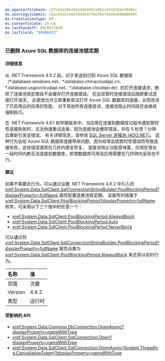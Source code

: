 ```yaml
---
ms.openlocfilehash: c27c63e5bbd4a144b9482a0b1cb74250ae78d91c
ms.sourcegitcommit: cbacb5d2cebbf044547f6af6e74a9de866800985
ms.translationtype: HT
ms.contentlocale: zh-CN
ms.lasthandoff: 09/05/2020
ms.locfileid: "89496452"
---
```

### <a name="connection-pool-blocking-period-for-azure-sql-databases-is-removed"></a>已删除 Azure SQL 数据库的连接池锁定期

#### <a name="details"></a>详细信息

从 .NET Framework 4.6.2 起，对于发送到已知 Azure SQL 数据库（\*.database.windows.net、\*.database.chinacloudapi.cn、\*.database.usgovcloudapi.net、\*.database.cloudapi.de）的打开连接请求，删除了连接池锁定期且不会缓存打开连接错误。 在出现暂时连接错误后随即重试连接打开请求。 此更改允许立即重新尝试打开 Azure SQL 数据库的连接，从而改进了已启用云的应用的性能。 对于其他所有连接尝试，连接池阻止时间段还会继续强制执行。<p/>在 .NET Framework 4.6.1 和早期版本中，当应用在连接到数据库过程中遇到暂时性连接失败时，无法快速重试连接，因为连接池会缓存错误，并在 5 秒至 1 分钟后重新引发该错误。 有关详细信息，请参阅 [SQL Server 连接池 (ADO.NET)](~/docs/framework/data/adonet/sql-server-connection-pooling.md)。 这种行为会给 Azure SQL 数据库连接带来问题，因为经常会因暂时性错误而导致连接失败，这些错误通常在几秒内便会恢复。 连接池阻止功能意味着，应用在很长一段时间内都无法连接到数据库，即使数据库可用且应用需要在几秒钟内呈现也不行。

#### <a name="suggestion"></a>建议

如果不需要此行为，可以通过设置 .NET Framework 4.6.2 中引入的 <xref:System.Data.SqlClient.SqlConnectionStringBuilder.PoolBlockingPeriod?displayProperty=fullName> 属性配置连接池锁定期。 该属性的值属于 <xref:System.Data.SqlClient.PoolBlockingPeriod?displayProperty=fullName> 枚举，可采用以下三个值中的任意一个：<ul><li><xref:System.Data.SqlClient.PoolBlockingPeriod.AlwaysBlock></li><li><xref:System.Data.SqlClient.PoolBlockingPeriod.Auto></li><li><xref:System.Data.SqlClient.PoolBlockingPeriod.NeverBlock></li></ul>可以通过将 <xref:System.Data.SqlClient.SqlConnectionStringBuilder.PoolBlockingPeriod?displayProperty=fullName> 属性设置为 <xref:System.Data.SqlClient.PoolBlockingPeriod.AlwaysBlock> 来还原以前的行为。

| 名称    | 值       |
|:--------|:------------|
| 范围   |次要|
|Version|4.6.2|
|类型|运行时|

#### <a name="affected-apis"></a>受影响的 API

- <xref:System.Data.Common.DbConnection.OpenAsync?displayProperty=nameWithType>
- <xref:System.Data.SqlClient.SqlConnection.Open?displayProperty=nameWithType>
- <xref:System.Data.SqlClient.SqlConnection.OpenAsync(System.Threading.CancellationToken)?displayProperty=nameWithType>

<!--

#### Affected APIs

- `M:System.Data.Common.DbConnection.OpenAsync`
- `M:System.Data.SqlClient.SqlConnection.Open`
- `M:System.Data.SqlClient.SqlConnection.OpenAsync(System.Threading.CancellationToken)`

-->
